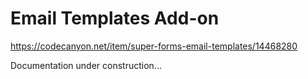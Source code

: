 # Email Templates Add-on

https://codecanyon.net/item/super-forms-email-templates/14468280

Documentation under construction...
